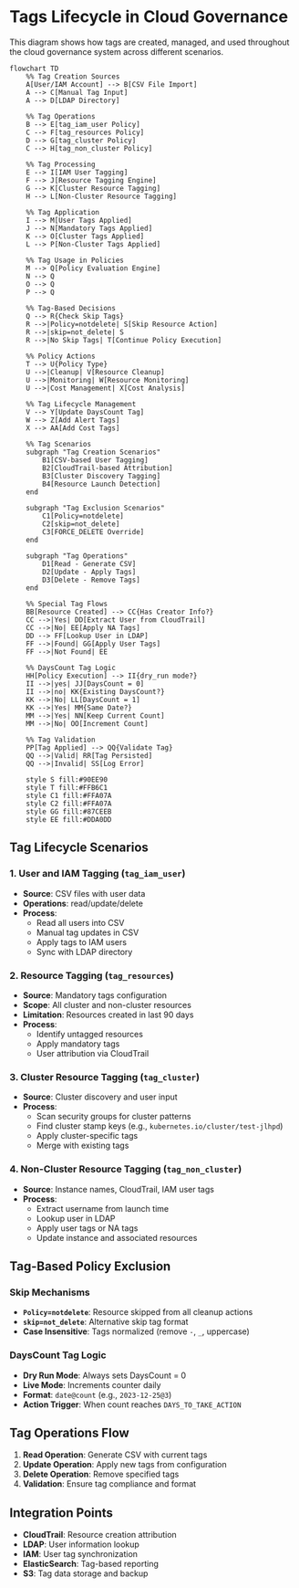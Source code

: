 # Tags Lifecycle in Cloud Governance

This diagram shows how tags are created, managed, and used throughout the cloud governance system across different scenarios.

```mermaid
flowchart TD
    %% Tag Creation Sources
    A[User/IAM Account] --> B[CSV File Import]
    A --> C[Manual Tag Input]
    A --> D[LDAP Directory]

    %% Tag Operations
    B --> E[tag_iam_user Policy]
    C --> F[tag_resources Policy]
    D --> G[tag_cluster Policy]
    C --> H[tag_non_cluster Policy]

    %% Tag Processing
    E --> I[IAM User Tagging]
    F --> J[Resource Tagging Engine]
    G --> K[Cluster Resource Tagging]
    H --> L[Non-Cluster Resource Tagging]

    %% Tag Application
    I --> M[User Tags Applied]
    J --> N[Mandatory Tags Applied]
    K --> O[Cluster Tags Applied]
    L --> P[Non-Cluster Tags Applied]

    %% Tag Usage in Policies
    M --> Q[Policy Evaluation Engine]
    N --> Q
    O --> Q
    P --> Q

    %% Tag-Based Decisions
    Q --> R{Check Skip Tags}
    R -->|Policy=notdelete| S[Skip Resource Action]
    R -->|skip=not_delete| S
    R -->|No Skip Tags| T[Continue Policy Execution]

    %% Policy Actions
    T --> U{Policy Type}
    U -->|Cleanup| V[Resource Cleanup]
    U -->|Monitoring| W[Resource Monitoring]
    U -->|Cost Management| X[Cost Analysis]

    %% Tag Lifecycle Management
    V --> Y[Update DaysCount Tag]
    W --> Z[Add Alert Tags]
    X --> AA[Add Cost Tags]

    %% Tag Scenarios
    subgraph "Tag Creation Scenarios"
        B1[CSV-based User Tagging]
        B2[CloudTrail-based Attribution]
        B3[Cluster Discovery Tagging]
        B4[Resource Launch Detection]
    end

    subgraph "Tag Exclusion Scenarios"
        C1[Policy=notdelete]
        C2[skip=not_delete]
        C3[FORCE_DELETE Override]
    end

    subgraph "Tag Operations"
        D1[Read - Generate CSV]
        D2[Update - Apply Tags]
        D3[Delete - Remove Tags]
    end

    %% Special Tag Flows
    BB[Resource Created] --> CC{Has Creator Info?}
    CC -->|Yes| DD[Extract User from CloudTrail]
    CC -->|No| EE[Apply NA Tags]
    DD --> FF[Lookup User in LDAP]
    FF -->|Found| GG[Apply User Tags]
    FF -->|Not Found| EE

    %% DaysCount Tag Logic
    HH[Policy Execution] --> II{dry_run mode?}
    II -->|yes| JJ[DaysCount = 0]
    II -->|no| KK{Existing DaysCount?}
    KK -->|No| LL[DaysCount = 1]
    KK -->|Yes| MM{Same Date?}
    MM -->|Yes| NN[Keep Current Count]
    MM -->|No| OO[Increment Count]

    %% Tag Validation
    PP[Tag Applied] --> QQ{Validate Tag}
    QQ -->|Valid| RR[Tag Persisted]
    QQ -->|Invalid| SS[Log Error]

    style S fill:#90EE90
    style T fill:#FFB6C1
    style C1 fill:#FFA07A
    style C2 fill:#FFA07A
    style GG fill:#87CEEB
    style EE fill:#DDA0DD
```

## Tag Lifecycle Scenarios

### 1. User and IAM Tagging (`tag_iam_user`)
- **Source**: CSV files with user data
- **Operations**: read/update/delete
- **Process**:
  - Read all users into CSV
  - Manual tag updates in CSV
  - Apply tags to IAM users
  - Sync with LDAP directory

### 2. Resource Tagging (`tag_resources`)
- **Source**: Mandatory tags configuration
- **Scope**: All cluster and non-cluster resources
- **Limitation**: Resources created in last 90 days
- **Process**:
  - Identify untagged resources
  - Apply mandatory tags
  - User attribution via CloudTrail

### 3. Cluster Resource Tagging (`tag_cluster`)
- **Source**: Cluster discovery and user input
- **Process**:
  - Scan security groups for cluster patterns
  - Find cluster stamp keys (e.g., `kubernetes.io/cluster/test-jlhpd`)
  - Apply cluster-specific tags
  - Merge with existing tags

### 4. Non-Cluster Resource Tagging (`tag_non_cluster`)
- **Source**: Instance names, CloudTrail, IAM user tags
- **Process**:
  - Extract username from launch time
  - Lookup user in LDAP
  - Apply user tags or NA tags
  - Update instance and associated resources

## Tag-Based Policy Exclusion

### Skip Mechanisms
- **`Policy=notdelete`**: Resource skipped from all cleanup actions
- **`skip=not_delete`**: Alternative skip tag format
- **Case Insensitive**: Tags normalized (remove `-`, `_`, uppercase)

### DaysCount Tag Logic
- **Dry Run Mode**: Always sets DaysCount = 0
- **Live Mode**: Increments counter daily
- **Format**: `date@count` (e.g., `2023-12-25@3`)
- **Action Trigger**: When count reaches `DAYS_TO_TAKE_ACTION`

## Tag Operations Flow

1. **Read Operation**: Generate CSV with current tags
2. **Update Operation**: Apply new tags from configuration
3. **Delete Operation**: Remove specified tags
4. **Validation**: Ensure tag compliance and format

## Integration Points

- **CloudTrail**: Resource creation attribution
- **LDAP**: User information lookup
- **IAM**: User tag synchronization
- **ElasticSearch**: Tag-based reporting
- **S3**: Tag data storage and backup
